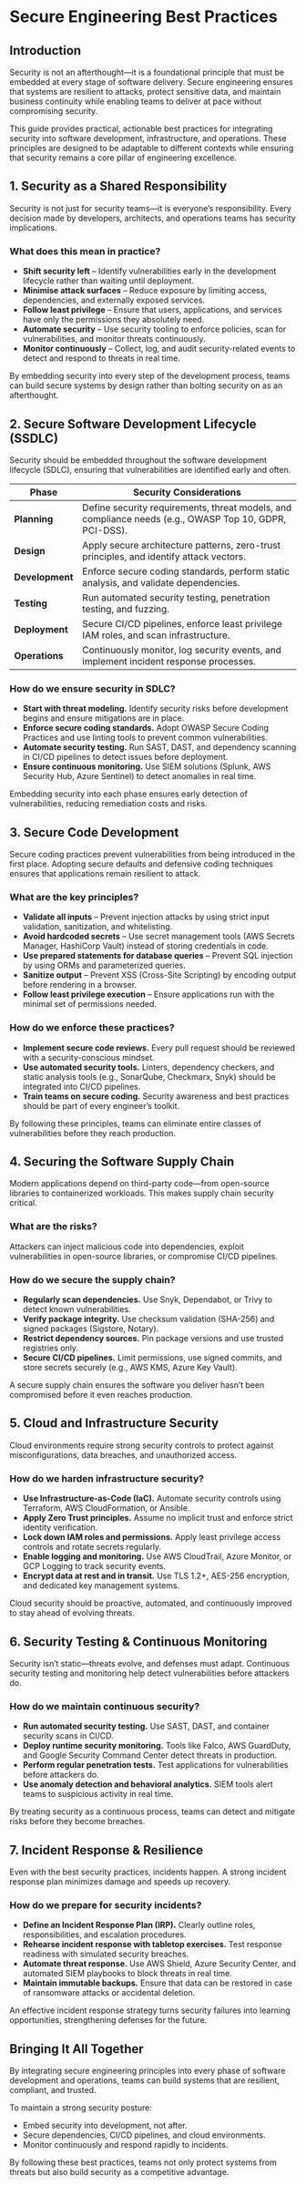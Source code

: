 # Secure Engineering Best Practices
## Introduction
Security is not an afterthought—it is a foundational principle that must be embedded at every stage of software delivery. Secure engineering ensures that systems are resilient to attacks, protect sensitive data, and maintain business continuity while enabling teams to deliver at pace without compromising security.

This guide provides practical, actionable best practices for integrating security into software development, infrastructure, and operations. These principles are designed to be adaptable to different contexts while ensuring that security remains a core pillar of engineering excellence.

## 1. Security as a Shared Responsibility
Security is not just for security teams—it is everyone’s responsibility. Every decision made by developers, architects, and operations teams has security implications.

### What does this mean in practice?
* **Shift security left** – Identify vulnerabilities early in the development lifecycle rather than waiting until deployment.
* **Minimise attack surfaces** – Reduce exposure by limiting access, dependencies, and externally exposed services.
* **Follow least privilege** – Ensure that users, applications, and services have only the permissions they absolutely need.
* **Automate security** – Use security tooling to enforce policies, scan for vulnerabilities, and monitor threats continuously.
* **Monitor continuously** – Collect, log, and audit security-related events to detect and respond to threats in real time.

By embedding security into every step of the development process, teams can build secure systems by design rather than bolting security on as an afterthought.

## 2. Secure Software Development Lifecycle (SSDLC)
Security should be embedded throughout the software development lifecycle (SDLC), ensuring that vulnerabilities are identified early and often.

| **Phase**       | **Security Considerations** |
|----------------|-----------------------------|
| **Planning**   | Define security requirements, threat models, and compliance needs (e.g., OWASP Top 10, GDPR, PCI-DSS). |
| **Design**     | Apply secure architecture patterns, zero-trust principles, and identify attack vectors. |
| **Development** | Enforce secure coding standards, perform static analysis, and validate dependencies. |
| **Testing**     | Run automated security testing, penetration testing, and fuzzing. |
| **Deployment** | Secure CI/CD pipelines, enforce least privilege IAM roles, and scan infrastructure. |
| **Operations**  | Continuously monitor, log security events, and implement incident response processes. |

### How do we ensure security in SDLC?
* **Start with threat modeling.** Identify security risks before development begins and ensure mitigations are in place.
* **Enforce secure coding standards.** Adopt OWASP Secure Coding Practices and use linting tools to prevent common vulnerabilities.
* **Automate security testing.** Run SAST, DAST, and dependency scanning in CI/CD pipelines to detect issues before deployment.
* **Ensure continuous monitoring.** Use SIEM solutions (Splunk, AWS Security Hub, Azure Sentinel) to detect anomalies in real time.

Embedding security into each phase ensures early detection of vulnerabilities, reducing remediation costs and risks.

## 3. Secure Code Development
Secure coding practices prevent vulnerabilities from being introduced in the first place. Adopting secure defaults and defensive coding techniques ensures that applications remain resilient to attack.

### What are the key principles?
* **Validate all inputs** – Prevent injection attacks by using strict input validation, sanitization, and whitelisting.
* **Avoid hardcoded secrets** – Use secret management tools (AWS Secrets Manager, HashiCorp Vault) instead of storing credentials in code.
* **Use prepared statements for database queries** – Prevent SQL injection by using ORMs and parameterized queries.
* **Sanitize output** – Prevent XSS (Cross-Site Scripting) by encoding output before rendering in a browser.
* **Follow least privilege execution** – Ensure applications run with the minimal set of permissions needed.

### How do we enforce these practices?
* **Implement secure code reviews.** Every pull request should be reviewed with a security-conscious mindset.
* **Use automated security tools.** Linters, dependency checkers, and static analysis tools (e.g., SonarQube, Checkmarx, Snyk) should be integrated into CI/CD pipelines.
* **Train teams on secure coding.** Security awareness and best practices should be part of every engineer’s toolkit.

By following these principles, teams can eliminate entire classes of vulnerabilities before they reach production.

## 4. Securing the Software Supply Chain
Modern applications depend on third-party code—from open-source libraries to containerized workloads. This makes supply chain security critical.

### What are the risks?
Attackers can inject malicious code into dependencies, exploit vulnerabilities in open-source libraries, or compromise CI/CD pipelines.

### How do we secure the supply chain?
* **Regularly scan dependencies.** Use Snyk, Dependabot, or Trivy to detect known vulnerabilities.
* **Verify package integrity.** Use checksum validation (SHA-256) and signed packages (Sigstore, Notary).
* **Restrict dependency sources.** Pin package versions and use trusted registries only.
* **Secure CI/CD pipelines.** Limit permissions, use signed commits, and store secrets securely (e.g., AWS KMS, Azure Key Vault).

A secure supply chain ensures the software you deliver hasn’t been compromised before it even reaches production.

## 5. Cloud and Infrastructure Security
Cloud environments require strong security controls to protect against misconfigurations, data breaches, and unauthorized access.

### How do we harden infrastructure security?
* **Use Infrastructure-as-Code (IaC).** Automate security controls using Terraform, AWS CloudFormation, or Ansible.
* **Apply Zero Trust principles.** Assume no implicit trust and enforce strict identity verification.
* **Lock down IAM roles and permissions.** Apply least privilege access controls and rotate secrets regularly.
* **Enable logging and monitoring.** Use AWS CloudTrail, Azure Monitor, or GCP Logging to track security events.
* **Encrypt data at rest and in transit.** Use TLS 1.2+, AES-256 encryption, and dedicated key management systems.

Cloud security should be proactive, automated, and continuously improved to stay ahead of evolving threats.

## 6. Security Testing & Continuous Monitoring
Security isn’t static—threats evolve, and defenses must adapt. Continuous security testing and monitoring help detect vulnerabilities before attackers do.

### How do we maintain continuous security?
* **Run automated security testing.** Use SAST, DAST, and container security scans in CI/CD.
* **Deploy runtime security monitoring.** Tools like Falco, AWS GuardDuty, and Google Security Command Center detect threats in production.
* **Perform regular penetration tests.** Test applications for vulnerabilities before attackers do.
* **Use anomaly detection and behavioral analytics.** SIEM tools alert teams to suspicious activity in real time.

By treating security as a continuous process, teams can detect and mitigate risks before they become breaches.

## 7. Incident Response & Resilience
Even with the best security practices, incidents happen. A strong incident response plan minimizes damage and speeds up recovery.

### How do we prepare for security incidents?
* **Define an Incident Response Plan (IRP).** Clearly outline roles, responsibilities, and escalation procedures.
* **Rehearse incident response with tabletop exercises.** Test response readiness with simulated security breaches.
* **Automate threat response.** Use AWS Shield, Azure Security Center, and automated SIEM playbooks to block threats in real time.
* **Maintain immutable backups.** Ensure that data can be restored in case of ransomware attacks or accidental deletion.

An effective incident response strategy turns security failures into learning opportunities, strengthening defenses for the future.

## Bringing It All Together
By integrating secure engineering principles into every phase of software development and operations, teams can build systems that are resilient, compliant, and trusted.

To maintain a strong security posture:

* Embed security into development, not after.
* Secure dependencies, CI/CD pipelines, and cloud environments.
* Monitor continuously and respond rapidly to incidents.

By following these best practices, teams not only protect systems from threats but also build security as a competitive advantage.